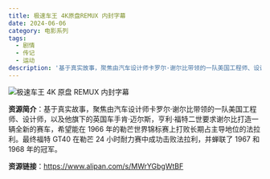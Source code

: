 ```yaml
---
title: 极速车王 4K原盘REMUX 内封字幕
date: 2024-06-06
category: 电影系列
tags:
  - 剧情
  - 传记
  - 运动
description: '基于真实故事，聚焦由汽车设计师卡罗尔·谢尔比带领的一队美国工程师、设计师，以及他旗下的英国车手肯·迈尔斯，亨利·福特二世要求谢尔比打造一辆全新的赛车，希望能在 1966 年的勒芒世界锦标赛上打败长期占主导地位的法拉利。最终福特 GT40 在勒芒 24 小时耐力赛中成功击败法拉利，并蝉联了 1967 和 1968 年的冠军。'
---
```


![极速车王 4K 原盘 REMUX 内封字幕](https://assets.change.org/photos/6/xi/iw/wMxiiwiXUGaHCPv-1600x900-noPad.jpg)

**资源简介**：基于真实故事，聚焦由汽车设计师卡罗尔·谢尔比带领的一队美国工程师、设计师，以及他旗下的英国车手肯·迈尔斯，亨利·福特二世要求谢尔比打造一辆全新的赛车，希望能在 1966 年的勒芒世界锦标赛上打败长期占主导地位的法拉利。最终福特 GT40 在勒芒 24 小时耐力赛中成功击败法拉利，并蝉联了 1967 和 1968 年的冠军。

**资源链接**：https://www.alipan.com/s/MWrYGbgWtBF
